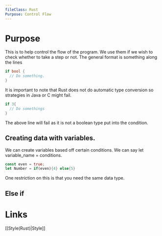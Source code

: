 ```yaml
---
fileClass: Rust
Purpose: Control Flow
---
```

# Purpose

This is to help control the flow of the program. We use them if we wish to check whether to take a step or not. The general format is something along the lines

```Rust
if bool {
  // Do something.
}
```
It is important to note that Rust does not do automatic type conversion so strategies in Java or C might fail.

```Rust
if 3{
  // Do somethings
}
```
The above line will fail as it is not a boolean type put into the condition.

## Creating data with variables.

We can create variables based off certain conditions. We can say let variable_name = conditions.

```Rust
const even = true;
let Number = if(even){4} else{5}
```

One restriction on this is that you need the same data type. 

## Else if


# Links


[[Style(Rust)|Style]]



